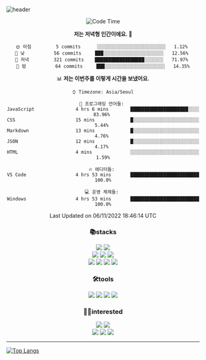 ![header](https://capsule-render.vercel.app/api?type=waving&color=gradient&height=250&section=header&text=WonHee's%20Github&desc=since%202021&fontSize=60&fontAlignY=40&descSize=15)

<div align="center">


<!--START_SECTION:waka-->
![Code Time](http://img.shields.io/badge/Code%20Time-444%20hrs%2057%20mins-blue)

**저는 저녁형 인간이에요. 🦉** 

```text
🌞 아침         5 commits      ░░░░░░░░░░░░░░░░░░░░░░░░░   1.12% 
🌆 낮　         56 commits     ███░░░░░░░░░░░░░░░░░░░░░░   12.56% 
🌃 저녁         321 commits    ██████████████████░░░░░░░   71.97% 
🌙 밤　         64 commits     ███░░░░░░░░░░░░░░░░░░░░░░   14.35%

```


📊 **저는 이번주를 이렇게 시간을 보냈어요.** 

```text
⌚︎ Timezone: Asia/Seoul

💬 프로그래밍 언어들: 
JavaScript               4 hrs 6 mins        █████████████████████░░░░   83.96% 
CSS                      15 mins             █░░░░░░░░░░░░░░░░░░░░░░░░   5.44% 
Markdown                 13 mins             █░░░░░░░░░░░░░░░░░░░░░░░░   4.76% 
JSON                     12 mins             █░░░░░░░░░░░░░░░░░░░░░░░░   4.17% 
HTML                     4 mins              ░░░░░░░░░░░░░░░░░░░░░░░░░   1.59%

🔥 에디터들: 
VS Code                  4 hrs 53 mins       █████████████████████████   100.0%

💻 운영 체제들: 
Windows                  4 hrs 53 mins       █████████████████████████   100.0%

```


 Last Updated on 06/11/2022 18:46:14 UTC
<!--END_SECTION:waka-->
 


<h3>📚stacks</h3>

 <img src="https://img.shields.io/badge/React-61DAFB?style=flat-square&logo=React&logoColor=white"/>
 <img src="https://img.shields.io/badge/Redux-764ABC?style=flat-square&logo=Redux&logoColor=white"/> <br/>
 <img src="https://img.shields.io/badge/HTML5-E34F26?style=flat-square&logo=HTML5&logoColor=white"/>
 <img src="https://img.shields.io/badge/CSS3-1572B6?style=flat-square&logo=CSS3&logoColor=white"/> 
 <img src="https://img.shields.io/badge/JavaScript-F7DF1E?style=flat-square&logo=JavaScript&logoColor=white"/> <br/>
 <img src="https://img.shields.io/badge/Font Awesome-528DD7?style=flat-square&logo=Font Awesome&logoColor=white"/>
 <img src="https://img.shields.io/badge/MUI-007FFF?style=flat-square&logo=MUI&logoColor=white"/>
 <img src="https://img.shields.io/badge/styled-components-DB7093?style=flat-square&logo=styled-components&logoColor=white"/>
 <img src="https://img.shields.io/badge/React Query-FF4152?style=flat-square&logo=React Query&logoColor=white"/>
 
 
<h3>🛠tools</h3> 
<img src="https://img.shields.io/badge/Visual Studio Code-007ACC?style=flat-square&logo=Visual Studio Code&logoColor=white"/>
<img src="https://img.shields.io/badge/Sourcetree-0052CC?style=flat-square&logo=Sourcetree&logoColor=white"/>
<img src="https://img.shields.io/badge/Git-F05032?style=flat-square&logo=Git&logoColor=white"/>
<img src="https://img.shields.io/badge/GitHub-181717?style=flat-square&logo=GitHub&logoColor=white"/>



<h3>🤸‍♀️interested</h3>

 <img src="https://img.shields.io/badge/Sass-CC6699?style=flat-square&logo=Sass&logoColor=white"/>
 <img src="https://img.shields.io/badge/TypeScript-3178C6?style=flat-square&logo=TypeScript&logoColor=white"/> <br/>
 <img src="https://img.shields.io/badge/MySQL-4479A1?style=flat-square&logo=MySQL&logoColor=white"/>
 <img src="https://img.shields.io/badge/Node.js-339933?style=flat-square&logo=Node.js&logoColor=white"/>
 <img src="https://img.shields.io/badge/Next.js-000000?style=flat-square&logo=Next.js&logoColor=white"/>



<hr/>




</div>

[![Top Langs](https://github-readme-stats.vercel.app/api/top-langs/?username=blueprint-12&layout=compact&theme=ayu-mirage)](https://github.com/blueprint-12/github-readme-stats)

